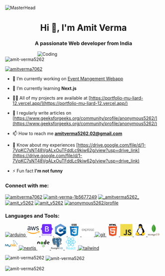 ![MasterHead](https://drive.google.com/uc?export=view&id=1fBG56hqbq4ZqCf-lztzcqjxEnQ7Y29bq)

<h1 align="center">Hi 👋, I'm Amit Verma</h1>
<h3 align="center">A passionate Web developer from India</h3>
<img align="right" alt="Coding" width="400" src="https://drive.google.com/uc?export=view&id=1Hgu7CFSqnoRaBs_TXwVkTytDwSunoL5C" alt="My Image">

<p align="left"> <img src="https://komarev.com/ghpvc/?username=amit-verma5262&label=Profile%20views&color=0e75b6&style=flat" alt="amit-verma5262" /> </p>

<p align="left"> <a href="https://twitter.com/amitverma7062" target="blank"><img src="https://img.shields.io/twitter/follow/amitverma7062?logo=twitter&style=for-the-badge" alt="amitverma7062" /></a> </p>

- 🔭 I’m currently working on [Event Mangement Webapp](https://github.com/Amit-Verma5262/Event_Mangement.git)

- 🌱 I’m currently learning **Next.js**

- 👨‍💻 All of my projects are available at [https://portfolio-mu-liard-12.vercel.app/](https://portfolio-mu-liard-12.vercel.app/)

- 📝 I regularly write articles on [https://www.geeksforgeeks.org/community/profile/anonymous5262/](https://www.geeksforgeeks.org/community/profile/anonymous5262/)

- 📫 How to reach me **amitverma5262.02@gmail.com**

- 📄 Know about my experiences [https://drive.google.com/file/d/1-7VpKC7sNT48VgALxOuTFddLc9kiw62g/view?usp=drive_link](https://drive.google.com/file/d/1-7VpKC7sNT48VgALxOuTFddLc9kiw62g/view?usp=drive_link)

- ⚡ Fun fact **I'm not funny**

<h3 align="left">Connect with me:</h3>
<p align="left">
<a href="https://twitter.com/amitverma7062" target="blank"><img align="center" src="https://raw.githubusercontent.com/rahuldkjain/github-profile-readme-generator/master/src/images/icons/Social/twitter.svg" alt="amitverma7062" height="30" width="40" /></a>
<a href="https://linkedin.com/in/amit-verma-1b5677249" target="blank"><img align="center" src="https://raw.githubusercontent.com/rahuldkjain/github-profile-readme-generator/master/src/images/icons/Social/linked-in-alt.svg" alt="amit-verma-1b5677249" height="30" width="40" /></a>
<a href="https://instagram.com/_amitverma5262_" target="blank"><img align="center" src="https://raw.githubusercontent.com/rahuldkjain/github-profile-readme-generator/master/src/images/icons/Social/instagram.svg" alt="_amitverma5262_" height="30" width="40" /></a>
<a href="https://www.codechef.com/users/amit_v5262" target="blank"><img align="center" src="https://cdn.jsdelivr.net/npm/simple-icons@3.1.0/icons/codechef.svg" alt="amit_v5262" height="30" width="40" /></a>
<a href="https://www.leetcode.com/amit_v5262" target="blank"><img align="center" src="https://raw.githubusercontent.com/rahuldkjain/github-profile-readme-generator/master/src/images/icons/Social/leet-code.svg" alt="amit_v5262" height="30" width="40" /></a>
<a href="https://auth.geeksforgeeks.org/user/anonymous5262/profile" target="blank"><img align="center" src="https://raw.githubusercontent.com/rahuldkjain/github-profile-readme-generator/master/src/images/icons/Social/geeks-for-geeks.svg" alt="anonymous5262/profile" height="30" width="40" /></a>
</p>

<h3 align="left">Languages and Tools:</h3>
<p align="left"> <a href="https://www.arduino.cc/" target="_blank" rel="noreferrer"> <img src="https://cdn.worldvectorlogo.com/logos/arduino-1.svg" alt="arduino" width="40" height="40"/> </a> <a href="https://aws.amazon.com" target="_blank" rel="noreferrer"> <img src="https://raw.githubusercontent.com/devicons/devicon/master/icons/amazonwebservices/amazonwebservices-original-wordmark.svg" alt="aws" width="40" height="40"/> </a> <a href="https://getbootstrap.com" target="_blank" rel="noreferrer"> <img src="https://raw.githubusercontent.com/devicons/devicon/master/icons/bootstrap/bootstrap-plain-wordmark.svg" alt="bootstrap" width="40" height="40"/> </a> <a href="https://www.w3schools.com/cpp/" target="_blank" rel="noreferrer"> <img src="https://raw.githubusercontent.com/devicons/devicon/master/icons/cplusplus/cplusplus-original.svg" alt="cplusplus" width="40" height="40"/> </a> <a href="https://www.w3schools.com/css/" target="_blank" rel="noreferrer"> <img src="https://raw.githubusercontent.com/devicons/devicon/master/icons/css3/css3-original-wordmark.svg" alt="css3" width="40" height="40"/> </a> <a href="https://expressjs.com" target="_blank" rel="noreferrer"> <img src="https://raw.githubusercontent.com/devicons/devicon/master/icons/express/express-original-wordmark.svg" alt="express" width="40" height="40"/> </a> <a href="https://git-scm.com/" target="_blank" rel="noreferrer"> <img src="https://www.vectorlogo.zone/logos/git-scm/git-scm-icon.svg" alt="git" width="40" height="40"/> </a> <a href="https://www.w3.org/html/" target="_blank" rel="noreferrer"> <img src="https://raw.githubusercontent.com/devicons/devicon/master/icons/html5/html5-original-wordmark.svg" alt="html5" width="40" height="40"/> </a> <a href="https://developer.mozilla.org/en-US/docs/Web/JavaScript" target="_blank" rel="noreferrer"> <img src="https://raw.githubusercontent.com/devicons/devicon/master/icons/javascript/javascript-original.svg" alt="javascript" width="40" height="40"/> </a> <a href="https://www.linux.org/" target="_blank" rel="noreferrer"> <img src="https://raw.githubusercontent.com/devicons/devicon/master/icons/linux/linux-original.svg" alt="linux" width="40" height="40"/> </a> <a href="https://www.mongodb.com/" target="_blank" rel="noreferrer"> <img src="https://raw.githubusercontent.com/devicons/devicon/master/icons/mongodb/mongodb-original-wordmark.svg" alt="mongodb" width="40" height="40"/> </a> <a href="https://www.mysql.com/" target="_blank" rel="noreferrer"> <img src="https://raw.githubusercontent.com/devicons/devicon/master/icons/mysql/mysql-original-wordmark.svg" alt="mysql" width="40" height="40"/> </a> <a href="https://nextjs.org/" target="_blank" rel="noreferrer"> <img src="https://cdn.worldvectorlogo.com/logos/nextjs-2.svg" alt="nextjs" width="40" height="40"/> </a> <a href="https://nodejs.org" target="_blank" rel="noreferrer"> <img src="https://raw.githubusercontent.com/devicons/devicon/master/icons/nodejs/nodejs-original-wordmark.svg" alt="nodejs" width="40" height="40"/> </a> <a href="https://www.postgresql.org" target="_blank" rel="noreferrer"> <img src="https://raw.githubusercontent.com/devicons/devicon/master/icons/postgresql/postgresql-original-wordmark.svg" alt="postgresql" width="40" height="40"/> </a> <a href="https://reactjs.org/" target="_blank" rel="noreferrer"> <img src="https://raw.githubusercontent.com/devicons/devicon/master/icons/react/react-original-wordmark.svg" alt="react" width="40" height="40"/> </a> <a href="https://tailwindcss.com/" target="_blank" rel="noreferrer"> <img src="https://www.vectorlogo.zone/logos/tailwindcss/tailwindcss-icon.svg" alt="tailwind" width="40" height="40"/> </a> </p>

<p><img align="left" src="https://github-readme-stats.vercel.app/api/top-langs?username=amit-verma5262&show_icons=true&locale=en&layout=compact" alt="amit-verma5262" /></p>

<p>&nbsp;<img align="center" src="https://github-readme-stats.vercel.app/api?username=amit-verma5262&show_icons=true&locale=en" alt="amit-verma5262" /></p>

<p><img align="center" src="https://github-readme-streak-stats.herokuapp.com/?user=amit-verma5262&" alt="amit-verma5262" /></p>


